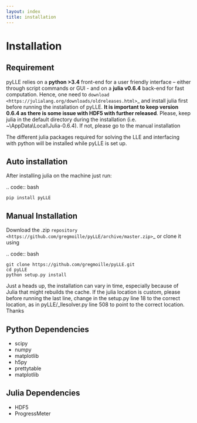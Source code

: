 ```yaml
---
layout: index
title: installation
---
```


Installation
==================

Requirement
--------------------

pyLLE relies on a **python >3.4** front-end for a user friendly interface – either through script commands or GUI - and on a **julia v0.6.4** back-end for fast computation. Hence, one need to `download <https://julialang.org/downloads/oldreleases.html>`_ and install julia first before running the installation of pyLLE. **It is important to keep version 0.6.4 as there is some issue with HDF5 with further released**. Please, keep julia in the default directory during the installation (i.e. ~\AppData\Local\Julia-0.6.4\). If not, please go to the manual installation

The different julia packages required for solving the LLE and interfacing with python will be installed while pyLLE is set up. 


Auto installation
--------------------

After installing julia on the machine just run: 

.. code:: bash

    pip install pyLLE


Manual Installation
--------------------

Download the .zip `repository <https://github.com/gregmoille/pyLLE/archive/master.zip>`_ or clone it using 

.. code:: bash

    git clone https://github.com/gregmoille/pyLLE.git
    cd pyLLE
    python setup.py install

Just a heads up, the installation can vary in time, especially because of Julia that might rebuilds the cache. If the julia location is custom, please before running the last line, change in the setup.py line 18 to the correct location, as in pyLLE/_llesolver.py line 508 to point to the correct location. Thanks

Python Dependencies
--------------------

- scipy
- numpy
- matplotlib
- h5py
- prettytable
- matplotlib

Julia Dependencies
--------------------

- HDF5
- ProgressMeter